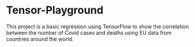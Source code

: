 # Tensor-Playground

This project is a basic regression using TensorFlow to show the correlation between the number of Covid cases and deaths using EU data from countries around the world.
